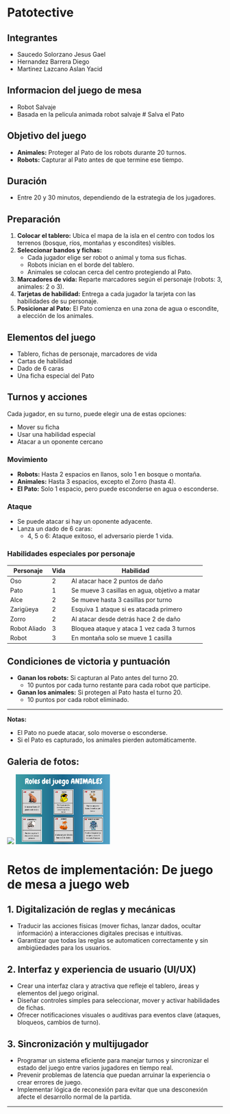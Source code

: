 # Patotective

## Integrantes

- Saucedo Solorzano Jesus Gael
- Hernandez Barrera Diego
- Martinez Lazcano Aslan Yacid

## Informacion del juego de mesa

- Robot Salvaje
- Basada en la pelicula animada robot salvaje # Salva el Pato

## Objetivo del juego

- **Animales:** Proteger al Pato de los robots durante 20 turnos.
- **Robots:** Capturar al Pato antes de que termine ese tiempo.

## Duración

- Entre 20 y 30 minutos, dependiendo de la estrategia de los jugadores.

## Preparación

1. **Colocar el tablero:** Ubica el mapa de la isla en el centro con todos los terrenos (bosque, ríos, montañas y escondites) visibles.
2. **Seleccionar bandos y fichas:**
   - Cada jugador elige ser robot o animal y toma sus fichas.
   - Robots inician en el borde del tablero.
   - Animales se colocan cerca del centro protegiendo al Pato.
3. **Marcadores de vida:** Reparte marcadores según el personaje (robots: 3, animales: 2 o 3).
4. **Tarjetas de habilidad:** Entrega a cada jugador la tarjeta con las habilidades de su personaje.
5. **Posicionar al Pato:** El Pato comienza en una zona de agua o escondite, a elección de los animales.

## Elementos del juego

- Tablero, fichas de personaje, marcadores de vida
- Cartas de habilidad
- Dado de 6 caras
- Una ficha especial del Pato

## Turnos y acciones

Cada jugador, en su turno, puede elegir una de estas opciones:

- Mover su ficha
- Usar una habilidad especial
- Atacar a un oponente cercano

### Movimiento

- **Robots:** Hasta 2 espacios en llanos, solo 1 en bosque o montaña.
- **Animales:** Hasta 3 espacios, excepto el Zorro (hasta 4).
- **El Pato:** Solo 1 espacio, pero puede esconderse en agua o esconderse.

### Ataque

- Se puede atacar si hay un oponente adyacente.
- Lanza un dado de 6 caras:
  - 4, 5 o 6: Ataque exitoso, el adversario pierde 1 vida.

### Habilidades especiales por personaje

| Personaje    | Vida | Habilidad                                     |
| ------------ | ---- | --------------------------------------------- |
| Oso          | 2    | Al atacar hace 2 puntos de daño               |
| Pato         | 1    | Se mueve 3 casillas en agua, objetivo a matar |
| Alce         | 2    | Se mueve hasta 3 casillas por turno           |
| Zarigüeya    | 2    | Esquiva 1 ataque si es atacada primero        |
| Zorro        | 2    | Al atacar desde detrás hace 2 de daño         |
| Robot Aliado | 3    | Bloquea ataque y ataca 1 vez cada 3 turnos    |
| Robot        | 3    | En montaña solo se mueve 1 casilla            |

## Condiciones de victoria y puntuación

- **Ganan los robots:** Si capturan al Pato antes del turno 20.
  - 10 puntos por cada turno restante para cada robot que participe.
- **Ganan los animales:** Si protegen al Pato hasta el turno 20.
  - 10 puntos por cada robot eliminado.

---

**Notas:**

- El Pato no puede atacar, solo moverse o esconderse.
- Si el Pato es capturado, los animales pierden automáticamente.

## Galeria de fotos:

<img src="assets/foto1.jpeg" width="120">
<img src="assets/roles.jpg" width="220">

# Retos de implementación: De juego de mesa a juego web

## 1. Digitalización de reglas y mecánicas

- Traducir las acciones físicas (mover fichas, lanzar dados, ocultar información) a interacciones digitales precisas e intuitivas.
- Garantizar que todas las reglas se automaticen correctamente y sin ambigüedades para los usuarios.

## 2. Interfaz y experiencia de usuario (UI/UX)

- Crear una interfaz clara y atractiva que refleje el tablero, áreas y elementos del juego original.
- Diseñar controles simples para seleccionar, mover y activar habilidades de fichas.
- Ofrecer notificaciones visuales o auditivas para eventos clave (ataques, bloqueos, cambios de turno).

## 3. Sincronización y multijugador

- Programar un sistema eficiente para manejar turnos y sincronizar el estado del juego entre varios jugadores en tiempo real.
- Prevenir problemas de latencia que puedan arruinar la experiencia o crear errores de juego.
- Implementar lógica de reconexión para evitar que una desconexión afecte el desarrollo normal de la partida.

---
